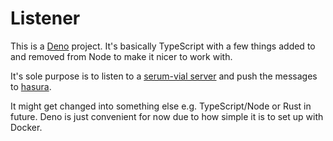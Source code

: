 # Listener

This is a [Deno](https://deno.land) project. It's basically TypeScript with a few things added to and removed from Node to make it nicer to work with.

It's sole purpose is to listen to a [serum-vial server](https://github.com/tardis-dev/serum-vial) and push the messages to [hasura](https://hasura.io/).

It might get changed into something else e.g. TypeScript/Node or Rust in future. Deno is just convenient for now due to how simple it is to set up with Docker.

